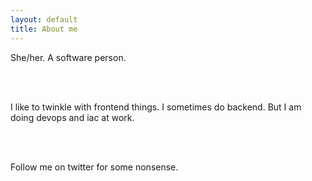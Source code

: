 ```yaml
---
layout: default
title: About me
---
```


<p>She/her. A software person.</p>
<br></br>
<p>I like to twinkle with frontend things. I sometimes do backend. But I am doing devops and iac at work.</p>
<br></br>
<p>Follow me on twitter for some nonsense.</p>
